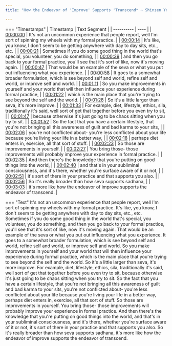 ```yaml
---
title: "How the Endeavor of 'Improve' Supports 'Transcend* ~ Shinzen Young"

---
```

=== "Timestamps"
    | Timestamp | Text Segment |
    | ---------- | ----  |
    | [00:00:00](https://www.youtube.com/watch?v=G9f9BjcE3lo&t=0) |  It's not an uncommon experience that people report, well I'm sort of spinning my wheels with my formal practice. |
    | [00:00:14](https://www.youtube.com/watch?v=G9f9BjcE3lo&t=14) |  It's like, you know, I don't seem to be getting anywhere with day to day sits, etc., etc. |
    | [00:00:21](https://www.youtube.com/watch?v=G9f9BjcE3lo&t=21) |  Sometimes if you do some good thing in the world that's special, you volunteer, you do something, |
    | [00:00:39](https://www.youtube.com/watch?v=G9f9BjcE3lo&t=39) |  and then you go back to your formal practice, you'll see that it's sort of like, now it's moving again. |
    | [00:00:47](https://www.youtube.com/watch?v=G9f9BjcE3lo&t=47) |  That would be an example of the seva or what you put out influencing what you experience. |
    | [00:00:58](https://www.youtube.com/watch?v=G9f9BjcE3lo&t=58) |  It goes to a somewhat broader formulation, which is see beyond self and world, refine self and world, or improve self and world. |
    | [00:01:11](https://www.youtube.com/watch?v=G9f9BjcE3lo&t=71) |  So you make improvements in yourself and your world that will then influence your experience during formal practice, |
    | [00:01:22](https://www.youtube.com/watch?v=G9f9BjcE3lo&t=82) |  which is the main place that you're trying to see beyond the self and the world. |
    | [00:01:28](https://www.youtube.com/watch?v=G9f9BjcE3lo&t=88) |  So it's a little larger than seva, it's more improve. |
    | [00:01:33](https://www.youtube.com/watch?v=G9f9BjcE3lo&t=93) |  For example, diet, lifestyle, ethics, sila, traditionally it's said, well sort of get that together before you even try to sit, |
    | [00:01:47](https://www.youtube.com/watch?v=G9f9BjcE3lo&t=107) |  because otherwise it's just going to be chaos sitting when you try to sit. |
    | [00:01:52](https://www.youtube.com/watch?v=G9f9BjcE3lo&t=112) |  So the fact that you have a certain lifestyle, that you're not bringing all this awareness of guilt and bad karma to your sits, |
    | [00:02:06](https://www.youtube.com/watch?v=G9f9BjcE3lo&t=126) |  you're not conflicted about- you're less conflicted about your life because you're living your life in a better way, |
    | [00:02:18](https://www.youtube.com/watch?v=G9f9BjcE3lo&t=138) |  perhaps diet enters in, exercise, all that sort of stuff. |
    | [00:02:23](https://www.youtube.com/watch?v=G9f9BjcE3lo&t=143) |  So those are improvements in yourself. |
    | [00:02:27](https://www.youtube.com/watch?v=G9f9BjcE3lo&t=147) |  You bring those- those improvements will probably improve your experience in formal practice. |
    | [00:02:35](https://www.youtube.com/watch?v=G9f9BjcE3lo&t=155) |  And then there's the knowledge that you're putting on good things into the world, |
    | [00:02:40](https://www.youtube.com/watch?v=G9f9BjcE3lo&t=160) |  and that's in your subliminal consciousness, and it's there, whether you're surface aware of it or not, |
    | [00:02:51](https://www.youtube.com/watch?v=G9f9BjcE3lo&t=171) |  it's sort of there in your practice and that supports you also. |
    | [00:02:56](https://www.youtube.com/watch?v=G9f9BjcE3lo&t=176) |  So it's really broader than how seva supports sadhana, |
    | [00:03:03](https://www.youtube.com/watch?v=G9f9BjcE3lo&t=183) |  it's more like how the endeavor of improve supports the endeavor of transcend. |

=== "Text"
     It's not an uncommon experience that people report, well I'm sort of spinning my wheels with my formal practice. It's like, you know, I don't seem to be getting anywhere with day to day sits, etc., etc. Sometimes if you do some good thing in the world that's special, you volunteer, you do something, and then you go back to your formal practice, you'll see that it's sort of like, now it's moving again. That would be an example of the seva or what you put out influencing what you experience. It goes to a somewhat broader formulation, which is see beyond self and world, refine self and world, or improve self and world. So you make improvements in yourself and your world that will then influence your experience during formal practice, which is the main place that you're trying to see beyond the self and the world. So it's a little larger than seva, it's more improve. For example, diet, lifestyle, ethics, sila, traditionally it's said, well sort of get that together before you even try to sit, because otherwise it's just going to be chaos sitting when you try to sit. So the fact that you have a certain lifestyle, that you're not bringing all this awareness of guilt and bad karma to your sits, you're not conflicted about- you're less conflicted about your life because you're living your life in a better way, perhaps diet enters in, exercise, all that sort of stuff. So those are improvements in yourself. You bring those- those improvements will probably improve your experience in formal practice. And then there's the knowledge that you're putting on good things into the world, and that's in your subliminal consciousness, and it's there, whether you're surface aware of it or not, it's sort of there in your practice and that supports you also. So it's really broader than how seva supports sadhana, it's more like how the endeavor of improve supports the endeavor of transcend.